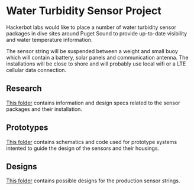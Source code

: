 Water Turbidity Sensor Project
==============================

Hackerbot labs would like to place a number of water turbidity sensor packages in dive sites around Puget Sound to provide up-to-date visibility and water temperature information.

The sensor string will be suspended between a weight and small buoy which will contain a battery, solar panels and communication antenna. The installations will be close to shore and will probably use local wifi or a LTE cellular data connection.

Research
--------

[This folder](https://github.com/JeremyRuhland/turbidity_sensor/tree/master/research) contains information and design specs related to the sensor packages and their installation.

Prototypes
----------

[This folder](https://github.com/JeremyRuhland/turbidity_sensor/tree/master/prototypes) contains schematics and code used for prototype systems intented to guide the design of the sensors and their housings.

Designs
-------

[This folder](https://github.com/JeremyRuhland/turbidity_sensor/tree/master/designs) contains possible designs for the production sensor strings.
